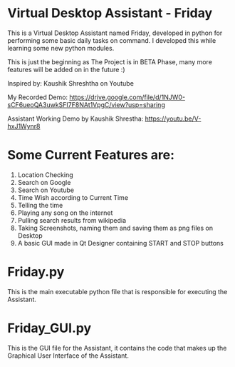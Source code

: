 # Virtual Desktop Assistant - Friday
This is a Virtual Desktop Assistant named Friday, developed in python for performing some basic daily tasks on command.
I developed this while learning some new python modules.

This is just the beginning as The Project is in BETA Phase, many more features will be added on in the future :)

Inspired by: Kaushik Shreshtha on Youtube

My Recorded Demo: https://drive.google.com/file/d/1NJW0-sCF6ueoQA3uwkSFI7F8NAt1VpgC/view?usp=sharing

Assistant Working Demo by Kaushik Shrestha: https://youtu.be/V-hxJ1Wynr8

 # Some Current Features are:
 1. Location Checking
 2. Search on Google
 3. Search on Youtube
 4. Time Wish according to Current Time
 5. Telling the time
 6. Playing any song on the internet
 7. Pulling search results from wikipedia
 8. Taking Screenshots, naming them and saving them as png files on Desktop
 9. A basic GUI made in Qt Designer containing START and STOP buttons

# Friday.py
This is the main executable python file that is responsible for executing the Assistant.

# Friday_GUI.py
This is the GUI file for the Assistant, it contains the code that makes up the Graphical User Interface of the Assistant.
